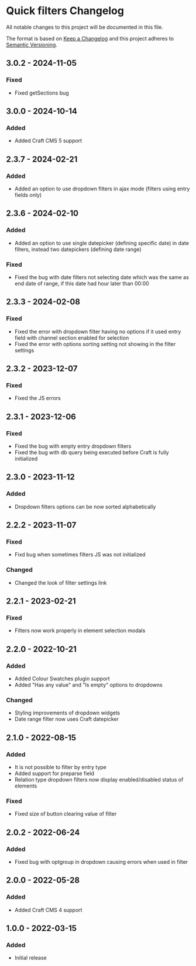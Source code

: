 # Quick filters Changelog

All notable changes to this project will be documented in this file.

The format is based on [Keep a Changelog](http://keepachangelog.com/) and this project adheres to [Semantic Versioning](http://semver.org/).

## 3.0.2 - 2024-11-05
### Fixed
- Fixed getSections bug

## 3.0.0 - 2024-10-14
### Added
- Added Craft CMS 5 support

## 2.3.7 - 2024-02-21

### Added
- Added an option to use dropdown filters in ajax mode (filters using entry fields only)

## 2.3.6 - 2024-02-10

### Added
- Added an option to use single datepicker (defining specific date) in date filters, instead two datepickers (defining date range)

### Fixed
- Fixed the bug with date filters not selecting date which was the same as end date of range, if this date had hour later than 00:00

## 2.3.3 - 2024-02-08
### Fixed
- Fixed the error with dropdown filter having no options if it used entry field with channel section enabled for selection
- Fixed the error with options sorting setting not showing in the filter settings

## 2.3.2 - 2023-12-07
### Fixed
- Fixed the JS errors

## 2.3.1 - 2023-12-06
### Fixed
- Fixed the bug with empty entry dropdown filters
- Fixed the bug with db query being executed before Craft is fully initialized

## 2.3.0 - 2023-11-12
### Added
- Dropdown filters options can be now sorted alphabetically

## 2.2.2 - 2023-11-07
### Fixed
- Fixd bug when sometimes filters JS was not initialized
### Changed
- Changed the look of filter settings link

## 2.2.1 - 2023-02-21
### Fixed
- Filters now work properly in element selection modals

## 2.2.0 - 2022-10-21
### Added
- Added Colour Swatches plugin support
- Added "Has any value" and "Is empty" options to dropdowns
### Changed
- Styling improvements of dropdown widgets
- Date range filter now uses Craft datepicker

## 2.1.0 - 2022-08-15
### Added
- It is not possible to filter by entry type
- Added support for preparse field
- Relation type dropdown filters now display enabled/disabled status of elements
### Fixed
- Fixed size of button clearing value of filter

## 2.0.2 - 2022-06-24
### Added
- Fixed bug with optgroup in dropdown causing errors when used in filter

## 2.0.0 - 2022-05-28
### Added
- Added Craft CMS 4 support

## 1.0.0 - 2022-03-15
### Added
- Initial release
